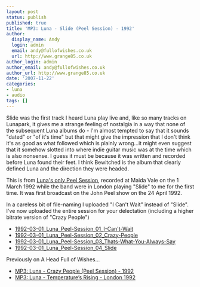 ```yaml
---
layout: post
status: publish
published: true
title: 'MP3: Luna - Slide (Peel Session) - 1992'
author:
  display_name: Andy
  login: admin
  email: andy@fullofwishes.co.uk
  url: http://www.grange85.co.uk
author_login: admin
author_email: andy@fullofwishes.co.uk
author_url: http://www.grange85.co.uk
date: '2007-11-22'
categories:
- luna
- audio
tags: []
---
```

<p>Slide was the first track I heard Luna play live and, like so many tracks on Lunapark, it gives me a strange feeling of nostalgia in a way that none of the subsequent Luna albums do - I'm almost tempted to say that it sounds "dated" or "of it's time" but that might give the impression that I don't think it's as good as what followed which is plainly wrong...it might even suggest that it somehow slotted into where indie guitar music was at the time which is also nonsense. I guess it must be because it was written and recorded before Luna found their feet. I think Bewitched is the album that clearly defined Luna and the direction they were headed.</p>
<p>This is from <a href="http://www.bbc.co.uk/radio1/johnpeel/sessions/1990s/1992/Mar01luna/">Luna's only Peel Session</a>, recorded at Maida Vale on the 1 March 1992 while the band were in London playing "Slide" to me for the first time. It was first broadcast on the John Peel show on the 24 April 1992.</p>
<p><ins datetime="2007-11-22T09:25:37+00:00">
<p>In a careless bit of file-naming I uploaded "I Can't Wait" instead of "Slide". I've now uploaded the entire session for your delectation (including a higher bitrate version of "Crazy People")</ins>
<ul>
<li><a href="http://www.box.net/shared/s3c9aczo85">1992-03-01_Luna_Peel-Session_01_I-Can't-Wait</a></li>
<li><a href="http://www.box.net/shared/msj0z52kik">1992-03-01_Luna_Peel-Session_02_Crazy-People</a></li>
<li><a href="http://www.box.net/shared/xmqpxsqiv2">1992-03-01_Luna_Peel-Session_03_Thats-What-You-Always-Say</a></li>
<li><a href="http://www.box.net/shared/1q83691idl">1992-03-01_Luna_Peel-Session_04_Slide</a></li>
</ul>
<p>Previously on A Head Full of Wishes...</p>
<ul>
<li><a href="/2001/03/01/audio-luna-crazy-people/">MP3: Luna - Crazy People (Peel Session) - 1992</a></li>
<li><a href="/2000/06/01/audio-luna-temperatures-rising/">MP3: Luna - Temperature’s Rising - London 1992</a></li>
</ul>
